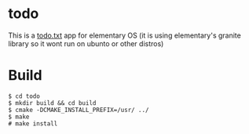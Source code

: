 # todo

This is a [todo.txt](http://todotxt.com) app for elementary OS (it is using elementary's granite library so it wont run on ubunto or other distros)

# Build

```
$ cd todo
$ mkdir build && cd build
$ cmake -DCMAKE_INSTALL_PREFIX=/usr/ ../
$ make
# make install
```


